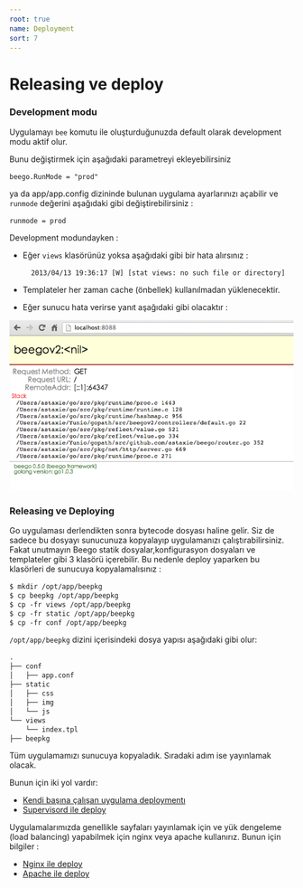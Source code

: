 ```yaml
---
root: true
name: Deployment
sort: 7
---
```



# Releasing ve deploy

### Development modu

Uygulamayı `bee` komutu ile oluşturduğunuzda default olarak development modu aktif olur.

Bunu değiştirmek için aşağıdaki parametreyi ekleyebilirsiniz

	beego.RunMode = "prod"

ya da app/app.config dizininde bulunan uygulama ayarlarınızı açabilir ve `runmode` değerini aşağıdaki gibi değiştirebilirsiniz : 

	runmode = prod

Development modundayken : 

- Eğer `views` klasörünüz yoksa aşağıdaki gibi bir hata alırsınız :

		2013/04/13 19:36:17 [W] [stat views: no such file or directory]

- Templateler her zaman cache (önbellek) kullanılmadan yüklenecektir.

- Eğer sunucu hata verirse yanıt aşağıdaki gibi olacaktır :

![](./../images/dev.png)


### Releasing ve Deploying

Go uygulaması derlendikten sonra bytecode dosyası haline gelir. Siz de sadece bu dosyayı sunucunuza kopyalayıp uygulamanızı çalıştırabilirsiniz. Fakat unutmayın Beego statik dosyalar,konfigurasyon dosyaları ve templateler gibi 3 klasörü içerebilir. Bu nedenle deploy yaparken bu klasörleri de sunucuya kopyalamalısınız :

	$ mkdir /opt/app/beepkg
	$ cp beepkg /opt/app/beepkg
	$ cp -fr views /opt/app/beepkg
	$ cp -fr static /opt/app/beepkg
	$ cp -fr conf /opt/app/beepkg

`/opt/app/beepkg` dizini içerisindeki dosya yapısı aşağıdaki gibi olur:

	.
	├── conf
	│   ├── app.conf
	├── static
	│   ├── css
	│   ├── img
	│   └── js
	└── views
	    └── index.tpl
	├── beepkg

Tüm uygulamamızı sunucuya kopyaladık. Sıradaki adım ise yayınlamak olacak.

Bunun için iki yol vardır:

- [Kendi başına çalışan uygulama deploymentı](./beego.md)
- [Supervisord ile deploy](./supervisor.md)
	

Uygulamalarımızda genellikle sayfaları yayınlamak için ve yük dengeleme (load balancing) yapabilmek için nginx veya apache kullanırız. Bunun için bilgiler :

- [Nginx ile deploy](./nginx.md)
- [Apache ile deploy](./apache.md)
